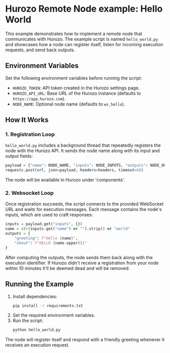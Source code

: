 # Hurozo Remote Node example: Hello World

This example demonstrates how to implement a remote node that communicates with Hurozo. The example script is named `hello_world.py` and showcases how a node can register itself, listen for incoming execution requests, and send back outputs.

## Environment Variables
Set the following environment variables before running the script:

- `HUROZO_TOKEN`: API token created in the Hurozo settings page.
- `HUROZO_API_URL`: Base URL of the Hurozo instance (defaults to `https://app.hurozo.com`).
- `NODE_NAME`: Optional node name (defaults to `ws_hello`).

## How It Works

### 1. Registration Loop
`hello_world.py` includes a background thread that repeatedly registers the node with the Hurozo API. It sends the node name along with its input and output fields:

```python
payload = {"name": NODE_NAME, "inputs": NODE_INPUTS, "outputs": NODE_OUTPUTS}
requests.post(url, json=payload, headers=headers, timeout=60)
```

The node will be available in Hurozo under 'components'.

### 2. Websocket Loop
Once registration succeeds, the script connects to the provided WebSocket URL and waits for execution messages. Each message contains the node's inputs, which are used to craft responses:

```python
inputs = payload.get("inputs", {})
name = str(inputs.get("name") or "").strip() or "world"
outputs = {
    "greeting": f"Hello {name}",
    "shout": f"HELLO {name.upper()}"
}
```

After computing the outputs, the node sends them back along with the execution identifier.
If Hurozo didn't receive a registration from your node within 10 minutes it'll be deemed dead and will be removed.

## Running the Example

1. Install dependencies:
   ```bash
   pip install -r requirements.txt
   ```
2. Set the required environment variables.
3. Run the script:
   ```bash
   python hello_world.py
   ```

The node will register itself and respond with a friendly greeting whenever it receives an execution request.
